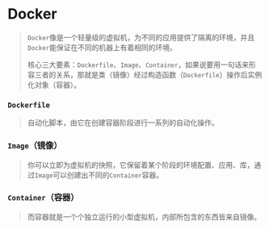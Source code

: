 # Docker

> `Docker`像是一个轻量级的虚拟机，为不同的应用提供了隔离的环境，并且`Docker`能保证在不同的机器上有着相同的环境。
>
> 核心三大要素：`Dockerfile`、`Image`、`Container`，如果说要用一句话来形容三者的关系，那就是类（镜像）经过构造函数（`Dockerfile`）操作后实例化对象（容器）。

### `Dockerfile`

> 自动化脚本，由它在创建容器阶段进行一系列的自动化操作。

### `Image`（镜像）

> 你可以立即为虚拟机的快照，它保留着某个阶段的环境配置、应用、库，通过`Image`可以创建出不同的`Container`容器。

### `Container`（容器）

> 而容器就是一个个独立运行的小型虚拟机，内部所包含的东西皆来自镜像。